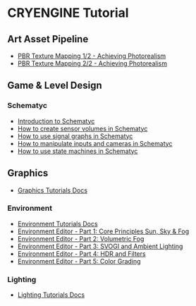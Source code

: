 # CRYENGINE Tutorial


## Art Asset Pipeline

 * [PBR Texture Mapping 1/2 - Achieving Photorealism][1]
 * [PBR Texture Mapping 2/2 - Achieving Photorealism][2]


## Game & Level Design

### Schematyc

 * [Introduction to Schematyc][11]
 * [How to create sensor volumes in Schematyc][12]
 * [How to use signal graphs in Schematyc][15]
 * [How to manipulate inputs and cameras in Schematyc][13]
 * [How to use state machines in Schematyc][14]


## Graphics

 * [Graphics Tutorials Docs][9]

### Environment

 * [Environment Tutorials Docs][8]
 * [Environment Editor - Part 1: Core Principles Sun, Sky & Fog][3]
 * [Environment Editor - Part 2: Volumetric Fog][4]
 * [Environment Editor - Part 3: SVOGI and Ambient Lighting][5]
 * [Environment Editor - Part 4: HDR and Filters][6]
 * [Environment Editor - Part 5: Color Grading][7]

### Lighting

 * [Lighting Tutorials Docs][10]


[1]:https://www.youtube.com/watch?v=hGFP_4TYL2o
[2]:https://www.youtube.com/watch?v=br37535vsyU
[3]:https://www.youtube.com/watch?v=tztIyT7MNP0
[4]:https://www.youtube.com/watch?v=uMfuWYcfmk8
[5]:https://www.youtube.com/watch?v=BbzckhupBMo
[6]:https://www.youtube.com/watch?v=3uxRhD53rig
[7]:https://www.youtube.com/watch?v=FeUMMplNcuo
[8]:https://docs.cryengine.com/display/CEMANUAL/Environment+Tutorials
[9]:https://docs.cryengine.com/display/CEMANUAL/Graphics+Tutorials
[10]:https://docs.cryengine.com/display/CEMANUAL/Lighting+Tutorials
[11]:https://www.youtube.com/watch?v=k8vC0j23nu4
[12]:https://www.youtube.com/watch?v=iyjMuO7YqT8
[13]:https://www.youtube.com/watch?v=rGDmJ5dgXx0
[14]:https://www.youtube.com/watch?v=IBdUAMGKLRM
[15]:https://www.youtube.com/watch?v=0DS1YYpX2l8
